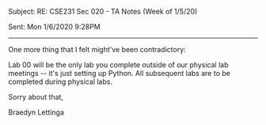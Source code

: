 Subject: RE: CSE231 Sec 020 - TA Notes (Week of 1/5/20)

Sent: Mon 1/6/2020 9:28PM

________________________________________________________________________________________

One more thing that I felt might've been contradictory:

Lab 00 will be the only lab you complete outside of our physical lab meetings -- it's just setting up Python. All subsequent labs are to be completed during physical labs.

Sorry about that,

Braedyn Lettinga

